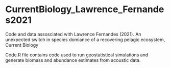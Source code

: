 # CurrentBiology_Lawrence_Fernandes2021
Code and data assosciated with Lawrence Fernandes (2021). An unexpected switch in species domiance of a recovering pelagic ecosystem, Current Biology

Code.R file contains code used to run geostatistical simulations and generate biomass and abundance estimates from acoustic data.
